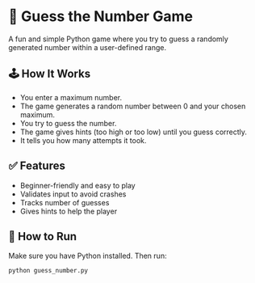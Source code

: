 # 🎯 Guess the Number Game

A fun and simple Python game where you try to guess a randomly generated number within a user-defined range.

## 🕹️ How It Works

- You enter a maximum number.
- The game generates a random number between 0 and your chosen maximum.
- You try to guess the number.
- The game gives hints (too high or too low) until you guess correctly.
- It tells you how many attempts it took.

## ✅ Features

- Beginner-friendly and easy to play
- Validates input to avoid crashes
- Tracks number of guesses
- Gives hints to help the player

## 🚀 How to Run

Make sure you have Python installed. Then run:

```bash
python guess_number.py
```
